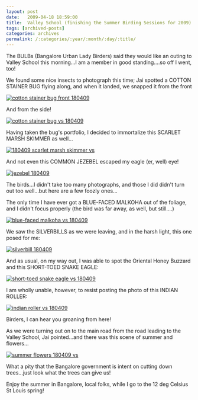 ```yaml
---
layout: post
date:	2009-04-18 18:59:00
title:  Valley School (finishing the Summer Birding Sessions for 2009)
tags: [archived-posts]
categories: archives
permalink: /:categories/:year/:month/:day/:title/
---
```

The BULBs (Bangalore Urban Lady Birders) said they would like an outing to Valley School this morning...I am a member in good standing....so off I went, too! 

We found some nice insects to photograph this time; Jai spotted a COTTON STAINER BUG flying along, and when it landed, we snapped it from the front


<a href="http://s297.photobucket.com/albums/mm205/depontis/?action=view&current=IMG_1371.jpg" target="_blank"><img src="http://i297.photobucket.com/albums/mm205/depontis/IMG_1371.jpg" border="0" alt="cotton stainer bug front 180409"></a>


And from the side!

<lj-cut text="a few more images">



<a href="http://s297.photobucket.com/albums/mm205/depontis/?action=view&current=IMG_1377-2.jpg" target="_blank"><img src="http://i297.photobucket.com/albums/mm205/depontis/IMG_1377-2.jpg" border="0" alt="cotton stainer bug vs 180409"></a>


Having taken the bug's portfolio, I decided to immortalize this SCARLET MARSH SKIMMER as well...


<a href="http://s297.photobucket.com/albums/mm205/depontis/?action=view&current=IMG_1380.jpg" target="_blank"><img src="http://i297.photobucket.com/albums/mm205/depontis/IMG_1380.jpg" border="0" alt="180409 scarlet marsh skimmer vs"></a>


And not even this COMMON JEZEBEL escaped my eagle (er, well) eye!


<a href="http://s297.photobucket.com/albums/mm205/depontis/?action=view&current=IMG_1384.jpg" target="_blank"><img src="http://i297.photobucket.com/albums/mm205/depontis/IMG_1384.jpg" border="0" alt="jezebel 180409"></a>



The birds...I didn't take too many photographs, and those I did didn't turn out too well...but here are a few foozly ones...

The only time I have ever got a BLUE-FACED MALKOHA out of the foliage, and I didn't focus properly (the bird was far away, as well, but still....)


<a href="http://s297.photobucket.com/albums/mm205/depontis/?action=view&current=IMG_1355.jpg" target="_blank"><img src="http://i297.photobucket.com/albums/mm205/depontis/IMG_1355.jpg" border="0" alt="blue-faced malkoha vs 180409"></a>




We saw the SILVERBILLS as we were leaving, and in the harsh light, this one posed for me:


<a href="http://s297.photobucket.com/albums/mm205/depontis/?action=view&current=IMG_1409-1.jpg" target="_blank"><img src="http://i297.photobucket.com/albums/mm205/depontis/IMG_1409-1.jpg" border="0" alt="silverbill 180409"></a>


And as usual, on my way out, I was able to spot the Oriental Honey Buzzard and this SHORT-TOED SNAKE EAGLE:



<a href="http://s297.photobucket.com/albums/mm205/depontis/?action=view&current=IMG_1397.jpg" target="_blank"><img src="http://i297.photobucket.com/albums/mm205/depontis/IMG_1397.jpg" border="0" alt="short-toed snake eagle vs 180409"></a>


I am wholly unable, however, to resist posting the photo of this INDIAN ROLLER:



<a href="http://s297.photobucket.com/albums/mm205/depontis/?action=view&current=IMG_1393.jpg" target="_blank"><img src="http://i297.photobucket.com/albums/mm205/depontis/IMG_1393.jpg" border="0" alt="indian roller vs 180409"></a>


Birders, I can hear you groaning from here!




</lj-cut>


As we were turning out on to the main road from the road leading to the Valley School, Jai pointed...and there was this scene of summer and flowers...

<a href="http://s297.photobucket.com/albums/mm205/depontis/?action=view&current=IMG_1413.jpg" target="_blank"><img src="http://i297.photobucket.com/albums/mm205/depontis/IMG_1413.jpg" border="0" alt="summer flowers 180409 vs"></a>

What a pity that the Bangalore government is intent on cutting down trees...just look what the trees can give us!


Enjoy the summer in Bangalore, local folks, while I go to the 12 deg Celsius St Louis spring!
